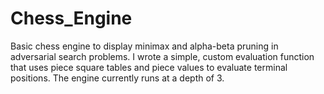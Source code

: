 # Chess_Engine
Basic chess engine to display minimax and alpha-beta pruning in adversarial search problems. I wrote a simple, custom evaluation function that uses piece square tables and piece values to evaluate terminal positions. The engine currently runs at a depth of 3. 

